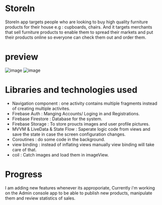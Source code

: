 # StoreIn
StoreIn app targets people who are looking to buy high quality furniture products for their house e.g : cupboards, chairs. And it targets merchants that sell furniture products to enable them to spread their markets and put their products online so everyone can check them out and order them.

# preview
![image](https://github.com/MhmdIbrahim1/StoreIn/assets/107378571/3f0865ab-c8d0-46da-af00-f17ef58643b0)
![image](https://github.com/MhmdIbrahim1/StoreIn/assets/107378571/b830ed9b-a17c-4b54-b078-47d8ceca9078)


# Libraries and technologies used
- Navigation component : one activity contains multiple fragments instead of creating multiple activites.
- Firebase Auth : Manging Accounts/ Loging in and Registrations.
- Firebase Firestore : Database for the system.
- Firebase Storage : To store proucts images and user profile pictures.
- MVVM & LiveData & State Flow : Saperate logic code from views and save the state in case the screen configuration changes.
- Coroutines : do some code in the background.
- view binding : instead of inflating views manually view binding will take care of that.
- coil : Catch images and load them in imageView.

# Progress
I am adding new features whenever its approporiate, Currently i'm working on the Admin console app to be able to publish new products, manipulate them and review statistics of sales.
